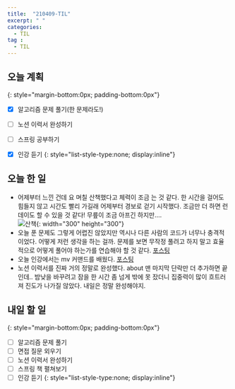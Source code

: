 ```yaml
---
title:  "210409-TIL"
excerpt: " "
categories: 
  - TIL
tag : 
  - TIL
---
```



## 오늘 계획
{: style="margin-bottom:0px; padding-bottom:0px"}

- [X] 알고리즘 문제 풀기(한 문제라도!)
- [ ] 노션 이력서 완성하기
- [ ] 스프링 공부하기
- [X] 인강 듣기
{: style="list-style-type:none; display:inline"}


## 오늘 한 일

- 어제부터 느낀 건데 요 며칠 산책했다고 체력이 조금 는 것 같다. 한 시간을 걸어도 힘들지 않고 시간도 빨리 가길래 어제부터 경보로 걷기 시작했다. 조금만 더 하면 런데이도 할 수 있을 것 같다! 무릎이 조금 아프긴 하지만.... <br> ![산책](https://user-images.githubusercontent.com/70805241/114185743-06de6080-9981-11eb-8096-9237e14a2d0e.png){: width="300" height="300"}
- 오늘 푼 문제도 그렇게 어렵진 않았지만 역시나 다른 사람의 코드가 너무나 충격적이었다. 어떻게 저런 생각을 하는 걸까. 문제를 보면 무작정 풀려고 하지 말고 효율적으로 어떻게 풀어야 하는가를 연습해야 할 것 같다. [포스팅](https://techhan.github.io/algorithm/programmers-05/)
- 오늘 인강에서는 mv 커맨드를 배웠다. [포스팅](https://techhan.github.io/study/cli-05/)
- 노션 이력서를 진짜 거의 정말로 완성했다. about 맨 마지막 단락만 더 추가하면 끝인데.. 밤낮을 바꾸려고 잠을 한 시간 좀 넘게 밖에 못 잤더니 집중력이 많이 흐트러져 진도가 나가질 않았다. 내일은 정말 완성해야지.


## 내일 할 일
{: style="margin-bottom:0px; padding-bottom:0px"}

- [ ] 알고리즘 문제 풀기
- [ ] 면접 질문 외우기
- [ ] 노션 이력서 완성하기
- [ ] 스프링 책 펼쳐보기
- [ ] 인강 듣기
{: style="list-style-type:none; display:inline"}